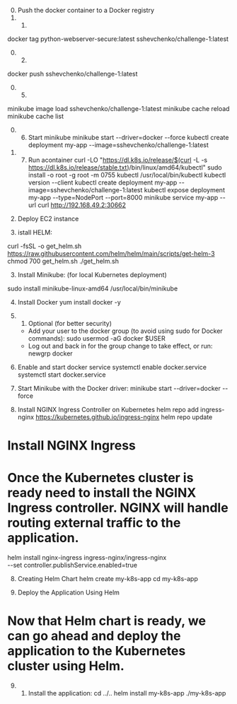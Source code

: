 

0. Push the docker container to a Docker registry
0. 1. 
docker tag python-webserver-secure:latest sshevchenko/challenge-1:latest

0. 2. 
docker push sshevchenko/challenge-1:latest

0. 5. 
minikube image load sshevchenko/challenge-1:latest
minikube cache reload
minikube cache list

0. 6. Start minikube
minikube start --driver=docker --force
kubectl create deployment my-app --image=sshevchenko/challenge-1:latest

0. 7. Run acontainer
curl -LO "https://dl.k8s.io/release/$(curl -L -s https://dl.k8s.io/release/stable.txt)/bin/linux/amd64/kubectl"
sudo install -o root -g root -m 0755 kubectl /usr/local/bin/kubectl
kubectl version --client
kubectl create deployment my-app --image=sshevchenko/challenge-1:latest
kubectl expose deployment my-app --type=NodePort --port=8000
minikube service my-app --url
curl http://192.168.49.2:30662

1. Deploy EC2 instance

2. istall HELM:

curl -fsSL -o get_helm.sh https://raw.githubusercontent.com/helm/helm/main/scripts/get-helm-3
chmod 700 get_helm.sh
./get_helm.sh


3. Install Minikube: (for local Kubernetes deployment)

sudo install minikube-linux-amd64 /usr/local/bin/minikube

4. Install Docker
yum install docker -y

4. 1. Optional (for better security)
	- Add your user to the docker group (to avoid using sudo for Docker commands):
sudo usermod -aG docker $USER
    - Log out and back in for the group change to take effect, or run:
newgrp docker


5. Enable and start docker service
systemctl enable docker.service
systemctl start docker.service

6. Start Minikube with the Docker driver:
minikube start --driver=docker --force

7. Install NGINX Ingress Controller on Kubernetes
helm repo add ingress-nginx https://kubernetes.github.io/ingress-nginx
helm repo update

# Install NGINX Ingress
# Once the Kubernetes cluster is ready need to install the NGINX Ingress controller. NGINX will handle routing external traffic to the application.
helm install nginx-ingress ingress-nginx/ingress-nginx \
  --set controller.publishService.enabled=true

8. Creating Helm Chart
helm create my-k8s-app
cd my-k8s-app

9. Deploy the Application Using Helm
# Now that Helm chart is ready, we can go ahead and deploy the application to the Kubernetes cluster using Helm.

9. 1.	Install the application:
cd ../.. 
helm install my-k8s-app ./my-k8s-app


